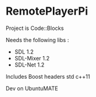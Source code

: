 # RemotePlayerPi

Project is Code::Blocks

Needs the following libs :
- SDL 1.2
- SDL-Mixer 1.2
- SDL-Net 1.2

Includes Boost headers
std c++11


Dev on UbuntuMATE
